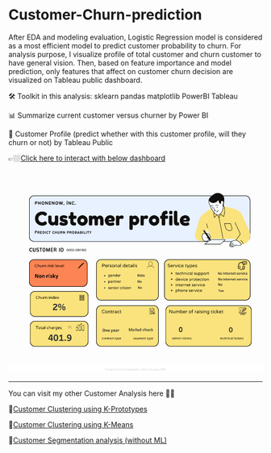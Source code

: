 # Customer-Churn-prediction
After EDA and modeling evaluation, Logistic Regression model is considered as a most efficient model to predict customer probability to churn. 
For analysis purpose, I visualize profile of total customer and churn customer to have general vision. Then, based on feature importance and model prediction, only features that affect on customer churn decision are visualized on Tableau public dashboard.

🛠 Toolkit in this analysis: 
sklearn
pandas
matplotlib
PowerBI
Tableau

📊 Summarize current customer versus churner by Power BI 

👤 Customer Profile (predict whether with this customer profile, will they churn or not) by Tableau Public

👉🏼[Click here to interact with below dashboard](https://public.tableau.com/app/profile/nguyen.thu.nhat.thao/viz/Churn_16843102808770/Dashboard1)


![](https://github.com/nhthaonguyen/nhthaonguyen.github.io/blob/main/image/churn-predict-profile.png)

---
You can visit my other Customer Analysis here 💁🏻‍ 

📌[Customer Clustering using K-Prototypes](https://github.com/nhthaonguyen/Customer-Clustering-KPrototypes)

📌[Customer Clustering using K-Means](https://github.com/nhthaonguyen/Customer-Clustering-KMeans)

📌[Customer Segmentation analysis (without ML)](https://github.com/nhthaonguyen/Customer-Segmentation---RFM-Analysis)


